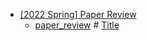 * [\[2022 Spring\] Paper Review](paper-review/README.md) 
    * [paper_review](paper-review/2022-spring/paper_review.md) # [Title](path) 
